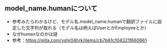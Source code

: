 ## model_name.humanについて
- 参考みたらわかるけど、モデル名.model_name.humanで翻訳ファイルに設定した文字列が取れる（モデル名は例えばUserとかEmployeeとか）
- なぜhumanなのかは謎
- 参考：https://qiita.com/yshr04hrk/items/cb7b81c104321f660661
